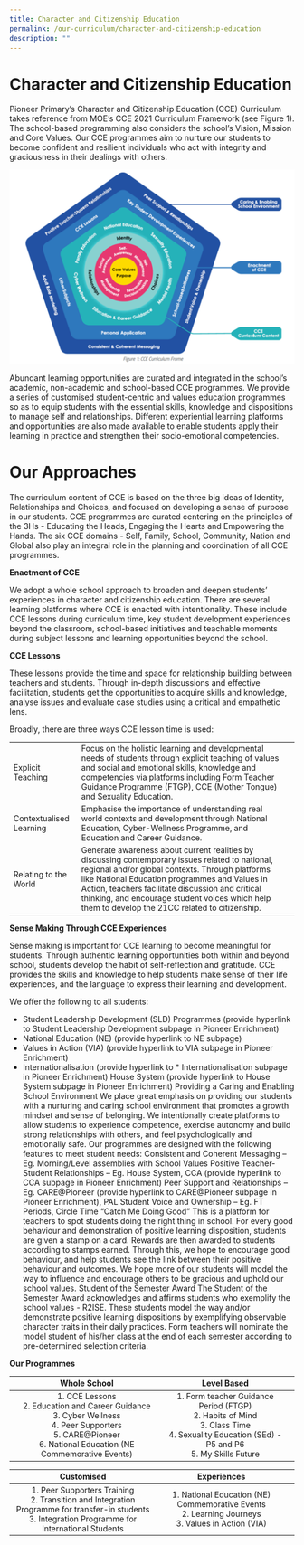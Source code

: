 ```yaml
---
title: Character and Citizenship Education
permalink: /our-curriculum/character-and-citizenship-education
description: ""
---
```

# Character and Citizenship Education

Pioneer Primary’s Character and Citizenship Education (CCE) Curriculum takes reference from MOE’s CCE 2021 Curriculum Framework (see Figure 1). The school-based programming also considers the school’s Vision, Mission and Core Values. Our CCE programmes aim to nurture our students to become confident and resilient individuals who act with integrity and graciousness in their dealings with others.

![](/images/image1.png)

Abundant learning opportunities are curated and integrated in the school’s academic, non-academic and school-based CCE programmes. We provide a series of customised student-centric and values education programmes so as to equip students with the essential skills, knowledge and dispositions to manage self and relationships. Different experiential learning platforms and opportunities are also made available to enable students apply their learning in practice and strengthen their socio-emotional competencies. 


# Our Approaches

The curriculum content of CCE is based on the three big ideas of Identity, Relationships and Choices, and focused on developing a sense of purpose in our students. CCE programmes are curated centering on the principles of the 3Hs - Educating the Heads, Engaging the Hearts and Empowering the Hands. The six CCE domains - Self, Family, School, Community, Nation and Global also play an integral role in the planning and coordination of all CCE programmes. 

**Enactment of CCE**

We adopt a whole school approach to broaden and deepen students’ experiences in character and citizenship education. There are several learning platforms where CCE is enacted with intentionality. These include CCE lessons during curriculum time, key student development experiences beyond the classroom, school-based initiatives and teachable moments during subject lessons and learning opportunities beyond the school. 

**CCE Lessons**

These lessons provide the time and space for relationship building between teachers and students. Through in-depth discussions and effective facilitation, students get the opportunities to acquire skills and knowledge, analyse issues and evaluate case studies using a critical and empathetic lens.

 

Broadly, there are three ways CCE lesson time is used:

|                         |                                                                                                                                                                                                                                                                                                                                                              |   |
|-------------------------|--------------------------------------------------------------------------------------------------------------------------------------------------------------------------------------------------------------------------------------------------------------------------------------------------------------------------------------------------------------|---|
| Explicit Teaching       | Focus on the holistic learning and developmental needs of students through explicit teaching of values and social and emotional skills, knowledge and competencies via platforms including Form Teacher Guidance Programme (FTGP), CCE (Mother Tongue) and Sexuality Education.                                                                              |   |
| Contextualised Learning | Emphasise the importance of understanding real world contexts and development through National Education, Cyber-Wellness Programme, and Education and Career Guidance.                                                                                                                                                                                       |   |
| Relating to the World   | Generate awareness about current realities by discussing contemporary issues related to national, regional and/or global contexts. Through platforms like National Education programmes and Values in Action, teachers facilitate discussion and critical thinking, and encourage student voices which help them to develop the 21CC related to citizenship. |   |

**Sense Making Through CCE Experiences** 

Sense making is important for CCE learning to become meaningful for students. Through authentic learning opportunities both within and beyond school, students develop the habit of self-reflection and gratitude. CCE provides the skills and knowledge to help students make sense of their life experiences, and the language to express their learning and development.  
 
We offer the following to all students:
* Student Leadership Development (SLD) Programmes (provide hyperlink to Student Leadership Development subpage in Pioneer Enrichment)
* National Education (NE) (provide hyperlink to NE subpage)
* Values in Action (VIA) (provide hyperlink to VIA subpage in Pioneer Enrichment)
* Internationalisation (provide hyperlink to * Internationalisation subpage in Pioneer Enrichment)
House System (provide hyperlink to House System subpage in Pioneer Enrichment)
Providing a Caring and Enabling School Environment
We place great emphasis on providing our students with a nurturing and caring school environment that promotes a growth mindset and sense of belonging. We intentionally create platforms to allow students to experience competence, exercise autonomy and build strong relationships with others, and feel psychologically and emotionally safe. Our programmes are designed with the following features to meet student needs:
Consistent and Coherent Messaging – Eg. Morning/Level assemblies with School Values
Positive Teacher-Student Relationships – Eg. House System, CCA (provide hyperlink to CCA subpage in Pioneer Enrichment)
Peer Support and Relationships – Eg. CARE@Pioneer (provide hyperlink to CARE@Pioneer subpage in Pioneer Enrichment), PAL
Student Voice and Ownership – Eg. FT Periods, Circle Time
“Catch Me Doing Good”
This is a platform for teachers to spot students doing the right thing in school. For every good behaviour and demonstration of positive learning disposition, students are given a stamp on a card. Rewards are then awarded to students according to stamps earned. Through this, we hope to encourage good behaviour, and help students see the link between their positive behaviour and outcomes.  We hope more of our students will model the way to influence and encourage others to be gracious and uphold our school values.
Student of the Semester Award
The Student of the Semester Award acknowledges and affirms students who exemplify the school values - R2ISE. These students model the way and/or demonstrate positive learning dispositions by exemplifying observable character traits in their daily practices. Form teachers will nominate the model student of his/her class at the end of each semester according to pre-determined selection criteria.

**Our Programmes**

|                                                               Whole School                                                              |                                                       Level Based                                                      |   |
|:---------------------------------------------------------------------------------------------------------------------------------------:|:----------------------------------------------------------------------------------------------------------------------:|---|
| 1. CCE Lessons <br>2. Education and Career Guidance <br> 3. Cyber Wellness <br> 4. Peer Supporters <br> 5. CARE@Pioneer  <br> 6. National Education (NE Commemorative Events)  | 1. Form teacher Guidance Period (FTGP) <br> 2. Habits of Mind <br> 3. Class Time <br>4. Sexuality Education (SEd)  - P5 and P6 <br> 5. My Skills Future |   |

|                                                                Customised                                                               |                                       Experiences                                       |   |
|:---------------------------------------------------------------------------------------------------------------------------------------:|:---------------------------------------------------------------------------------------:|---|
| 1. Peer Supporters Training <br> 2. Transition and Integration Programme for transfer-in students <br>3. Integration Programme for International Students | 1. National Education (NE) Commemorative  Events  <br> 2. Learning Journeys <br> 3. Values in Action (VIA) |   |

